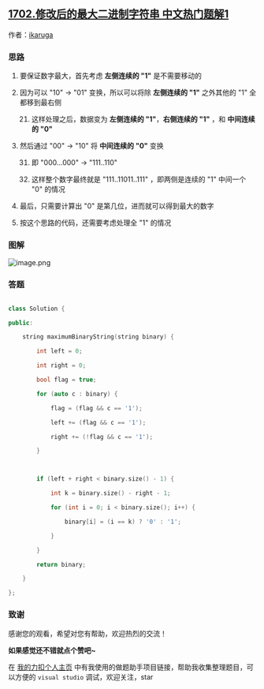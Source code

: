 ## [1702.修改后的最大二进制字符串 中文热门题解1](https://leetcode.cn/problems/maximum-binary-string-after-change/solutions/100000/maximum-binary-string-after-change-by-ik-tugt)

作者：[ikaruga](https://leetcode.cn/u/ikaruga)

### 思路
1. 要保证数字最大，首先考虑 **左侧连续的 "1"** 是不需要移动的
2. 因为可以 "10" -> "01" 变换，所以可以将除 **左侧连续的 "1"** 之外其他的 "1" 全都移到最右侧
    21. 这样处理之后，数据变为 **左侧连续的 "1"**，**右侧连续的 "1"** ，和 **中间连续的 "0"**
3. 然后通过 "00" -> "10" 将 **中间连续的 "0"** 变换
    31. 即 "000...000" -> "111..110"
    32. 这样整个数字最终就是 "111..11011..111" ，即两侧是连续的 "1" 中间一个 "0" 的情况
4. 最后，只需要计算出 "0" 是第几位，进而就可以得到最大的数字
5. 按这个思路的代码，还需要考虑处理全 "1" 的情况


### 图解
![image.png](https://pic.leetcode-cn.com/1609000166-Zowtyo-image.png)


### 答题
```C++ []
class Solution {
public:
    string maximumBinaryString(string binary) {
        int left = 0;
        int right = 0;
        bool flag = true;
        for (auto c : binary) {
            flag = (flag && c == '1');
            left += (flag && c == '1');
            right += (!flag && c == '1');
        }

        if (left + right < binary.size() - 1) {
            int k = binary.size() - right - 1;
            for (int i = 0; i < binary.size(); i++) {
                binary[i] = (i == k) ? '0' : '1';
            }
        }
        return binary;
    }
};
```


### 致谢

感谢您的观看，希望对您有帮助，欢迎热烈的交流！  

**如果感觉还不错就点个赞吧~**

在 [我的力扣个人主页](https://leetcode-cn.com/u/ikaruga/) 中有我使用的做题助手项目链接，帮助我收集整理题目，可以方便的 `visual studio` 调试，欢迎关注，star

